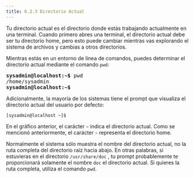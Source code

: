 ```yaml
---
title: 6.2.3 Directorio Actual
---
```


Tu directorio actual es el directorio donde estás trabajando actualmente en una terminal. Cuando primero abres una terminal, el directorio actual debe ser tu directorio home, pero esto puede cambiar mientras vas explorando el sistema de archivos y cambias a otros directorios.

Mientras estás en un entorno de línea de comandos, puedes determinar el directorio actual mediante el comando `pwd`:

<pre class="content_terminal"><strong><span class="ansi-green">sysadmin@localhost</span>:<span class="ansi-blue">~</span>$</strong> pwd                                         
/home/sysadmin                                                     
<strong><span class="ansi-green">sysadmin@localhost</span>:<span class="ansi-blue">~</span>$</strong>
</pre>

Adicionalmente, la mayoría de los sistemas tiene el prompt que visualiza el directorio actual del usuario por defecto:

```
[sysadmin@localhost ~]$
```

En el gráfico anterior, el carácter `~` indica el directorio actual. Como se mencionó anteriormente, el carácter `~` representa el directorio home.

Normalmente el sistema sólo muestra el nombre del directorio actual, no la ruta completa del directorio raíz hacia abajo. En otras palabras, si estuvieras en el directorio `/usr/share/doc` , tu prompt probablemente te proporcionará solamente el nombre `doc` el directorio actual. Si quieres la ruta completa, utiliza el comando `pwd`.
